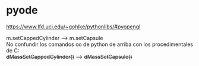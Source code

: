 # pyode
https://www.lfd.uci.edu/~gohlke/pythonlibs/#pyopengl

m.setCappedCylinder --> m.setCapsule<br>
No confundir los comandos oo de python de arriba con los procedimentales de C:<br>
<del>dMassSetCappedCylinder()</del> --> <del>dMassSetCapsule()</del>
